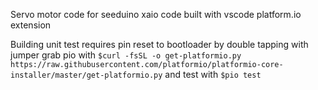 Servo motor code for seeduino xaio code built with vscode platform.io extension

Building unit test requires pin reset to bootloader by double tapping with jumper
grab pio with ```$curl -fsSL -o get-platformio.py https://raw.githubusercontent.com/platformio/platformio-core-installer/master/get-platformio.py```
and test with ```$pio test```

